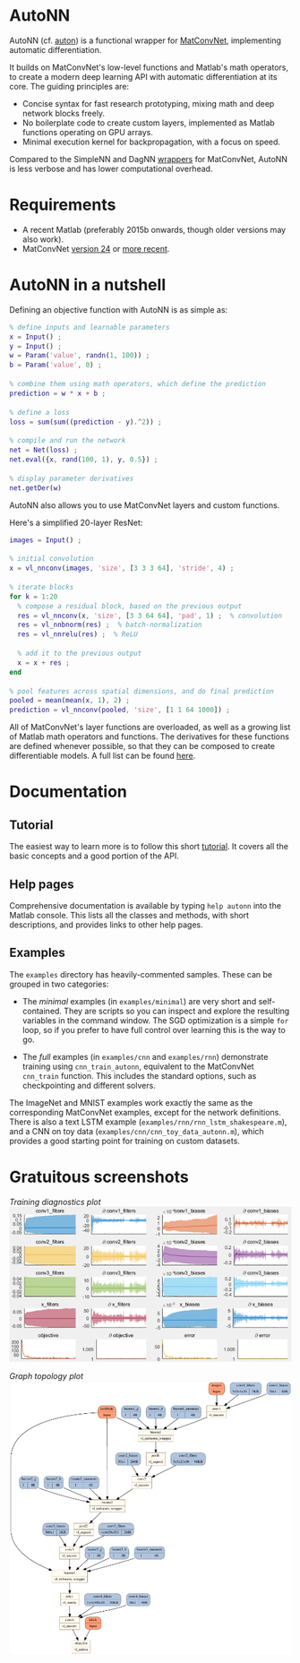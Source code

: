 
# AutoNN #
AutoNN (cf. [auton](https://en.wikipedia.org/wiki/Auton)) is a functional wrapper for [MatConvNet](http://www.vlfeat.org/matconvnet/), implementing automatic differentiation.

It builds on MatConvNet's low-level functions and Matlab's math operators, to create a modern deep learning API with automatic differentiation at its core. The guiding principles are:

- Concise syntax for fast research prototyping, mixing math and deep network blocks freely.
- No boilerplate code to create custom layers, implemented as Matlab functions operating on GPU arrays.
- Minimal execution kernel for backpropagation, with a focus on speed.

Compared to the SimpleNN and DagNN [wrappers](http://www.vlfeat.org/matconvnet/wrappers/) for MatConvNet, AutoNN is less verbose and has lower computational overhead.


# Requirements #

* A recent Matlab (preferably 2015b onwards, though older versions may also work).
* MatConvNet [version 24](http://www.vlfeat.org/matconvnet/) or [more recent](https://github.com/vlfeat/matconvnet).


# AutoNN in a nutshell #

Defining an objective function with AutoNN is as simple as:

```Matlab
% define inputs and learnable parameters
x = Input() ;
y = Input() ;
w = Param('value', randn(1, 100)) ;
b = Param('value', 0) ;

% combine them using math operators, which define the prediction
prediction = w * x + b ;

% define a loss
loss = sum(sum((prediction - y).^2)) ;

% compile and run the network
net = Net(loss) ;
net.eval({x, rand(100, 1), y, 0.5}) ;

% display parameter derivatives
net.getDer(w)
```

AutoNN also allows you to use MatConvNet layers and custom functions.

Here's a simplified 20-layer ResNet:

```Matlab
images = Input() ;

% initial convolution
x = vl_nnconv(images, 'size', [3 3 3 64], 'stride', 4) ;

% iterate blocks
for k = 1:20
  % compose a residual block, based on the previous output
  res = vl_nnconv(x, 'size', [3 3 64 64], 'pad', 1) ;  % convolution
  res = vl_nnbnorm(res) ;  % batch-normalization
  res = vl_nnrelu(res) ;  % ReLU
  
  % add it to the previous output
  x = x + res ;
end

% pool features across spatial dimensions, and do final prediction
pooled = mean(mean(x, 1), 2) ;
prediction = vl_nnconv(pooled, 'size', [1 1 64 1000]) ;
```

All of MatConvNet's layer functions are overloaded, as well as a growing list of Matlab math operators and functions. The derivatives for these functions are defined whenever possible, so that they can be composed to create differentiable models. A full list can be found [here](matlab/@Layer/methods.txt).


# Documentation #

## Tutorial ##

The easiest way to learn more is to follow this short [tutorial](doc/TUTORIAL.md). It covers all the basic concepts and a good portion of the API.


## Help pages ##

Comprehensive documentation is available by typing `help autonn` into the Matlab console. This lists all the classes and methods, with short descriptions, and provides links to other help pages.


## Examples ##

The `examples` directory has heavily-commented samples. These can be grouped in two categories:

- The *minimal* examples (in `examples/minimal`) are very short and self-contained. They are scripts so you can inspect and explore the resulting variables in the command window. The SGD optimization is a simple `for` loop, so if you prefer to have full control over learning this is the way to go.

- The *full* examples (in `examples/cnn` and `examples/rnn`) demonstrate training using `cnn_train_autonn`, equivalent to the MatConvNet `cnn_train` function. This includes the standard options, such as checkpointing and different solvers.

The ImageNet and MNIST examples work exactly the same as the corresponding MatConvNet examples, except for the network definitions. There is also a text LSTM example (`examples/rnn/rnn_lstm_shakespeare.m`), and a CNN on toy data (`examples/cnn/cnn_toy_data_autonn.m`), which provides a good starting point for training on custom datasets.


# Gratuitous screenshots #

*Training diagnostics plot*
![Diagnostics](doc/diagnostics.png)

*Graph topology plot*
![Graph](doc/graph.png)
